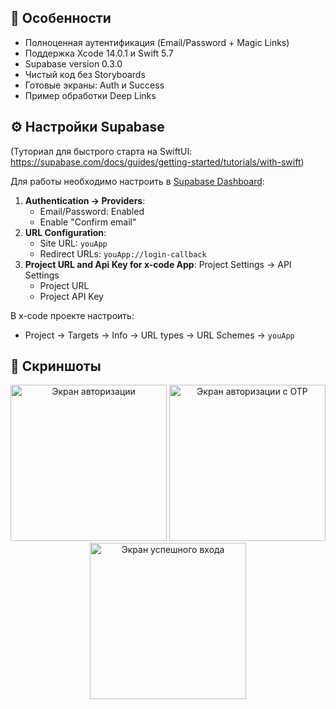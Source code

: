 ## 📌 Особенности
- Полноценная аутентификация (Email/Password + Magic Links)
- Поддержка Xcode 14.0.1 и Swift 5.7
- Supabase version 0.3.0
- Чистый код без Storyboards
- Готовые экраны: Auth и Success
- Пример обработки Deep Links

## ⚙️ Настройки Supabase
(Туториал для быстрого старта на SwiftUI: https://supabase.com/docs/guides/getting-started/tutorials/with-swift)

Для работы необходимо настроить в [Supabase Dashboard](https://app.supabase.com):
1. **Authentication → Providers**:
   - Email/Password: Enabled
   - Enable "Confirm email"
2. **URL Configuration**:
   - Site URL: `youApp` 
   - Redirect URLs: `youApp://login-callback`
3. **Project URL and Api Key for x-code App**:
   Project Settings -> API Settings
   - Project URL
   - Project API Key
     
В x-code проекте настроить:
   - Project → Targets → Info → URL types → URL Schemes → `youApp` 

## 📸 Скриншоты
<p align="center">
  <img src="https://github.com/user-attachments/assets/66f75b86-3f7d-4098-848b-917b1a1f643a" width="250" alt="Экран авторизации">
   <img src="https://github.com/user-attachments/assets/450f38cf-f299-41d7-8ed9-38465891985e" width="250" alt="Экран авторизации с OTP">
  <img src="https://github.com/user-attachments/assets/ba73f115-0b38-4bf8-a581-878fd913d0e7" width="250" alt="Экран успешного входа">
</p>

